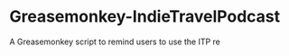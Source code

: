 Greasemonkey-IndieTravelPodcast
===============================

A Greasemonkey script to remind users to use the ITP re